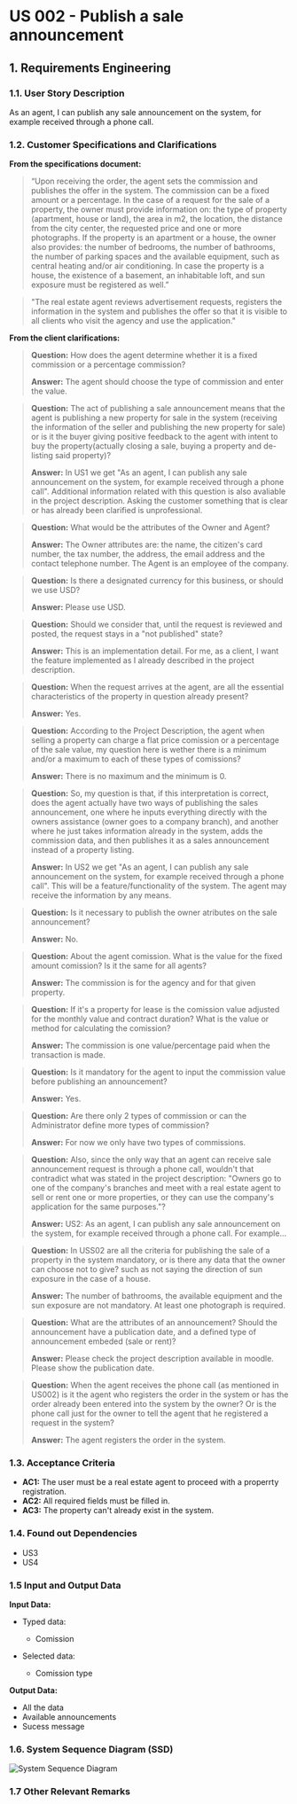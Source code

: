 # US 002 - Publish a sale announcement

## 1. Requirements Engineering


### 1.1. User Story Description


As an agent, I can publish any sale announcement on the system, for example received through a phone call.


### 1.2. Customer Specifications and Clarifications 


**From the specifications document:**

> “Upon receiving the order, the agent sets the commission and publishes the offer in the system. The commission can be a fixed amount or a percentage. In the case of a request for the sale of a property, the owner must provide information on: the type of property (apartment, house or land), the area in m2, the location, the distance from the city center, the requested price and one or more photographs. If the property is an apartment or a house, the owner also provides: the number of bedrooms, the number of bathrooms, the number of parking spaces and the available equipment, such as central heating and/or air conditioning. In case the property is a house, the existence of a basement, an inhabitable loft, and sun exposure must be registered as well.”


> "The real estate agent reviews advertisement requests, registers the information in the system and publishes the offer so that it is visible to all clients who visit the agency and use the application."


**From the client clarifications:**


> **Question:** How does the agent determine whether it is a fixed commission or a percentage commission?
> 
> **Answer:** The agent should choose the type of commission and enter the value.


> **Question:** The act of publishing a sale announcement means that the agent is publishing a new property for sale in the system (receiving the information of the seller and publishing the new property for sale) or is it the buyer giving positive feedback to the agent with intent to buy the property(actually closing a sale, buying a property and de-listing said property)?
>
> **Answer:** In US1 we get "As an agent, I can publish any sale announcement on the system, for example received through a phone call". Additional information related with this question is also avaliable in the project description. Asking the customer something that is clear or has already been clarified is unprofessional.


> **Question:** What would be the attributes of the Owner and Agent?
>
> **Answer:** The Owner attributes are: the name, the citizen's card number, the tax number, the address, the email address and the contact telephone number. The Agent is an employee of the company.


> **Question:** Is there a designated currency for this business, or should we use USD?
>
> **Answer:** Please use USD.


> **Question:** Should we consider that, until the request is reviewed and posted, the request stays in a "not published" state?
>
> **Answer:** This is an implementation detail. For me, as a client, I want the feature implemented as I already described in the project description.


> **Question:** When the request arrives at the agent, are all the essential characteristics of the property in question already present?
>
> **Answer:** Yes.


> **Question:** According to the Project Description, the agent when selling a property can charge a flat price comission or a percentage of the sale value, my question here is wether there is a minimum and/or a maximum to each of these types of comissions?
>
> **Answer:** There is no maximum and the minimum is 0.


> **Question:** So, my question is that, if this interpretation is correct, does the agent actually have two ways of publishing the sales announcement, one where he inputs everything directly with the owners assistance (owner goes to a company branch), and another where he just takes information already in the system, adds the commission data, and then publishes it as a sales announcement instead of a property listing.
>
> **Answer:** In US2 we get "As an agent, I can publish any sale announcement on the system, for example received through a phone call". This will be a feature/functionality of the system. The agent may receive the information by any means.


> **Question:** Is it necessary to publish the owner atributes on the sale announcement?
>
> **Answer:** No.


> **Question:** About the agent comission. What is the value for the fixed amount comission? Is it the same for all agents?
>
> **Answer:** The commission is for the agency and for that given property.


> **Question:** If it's a property for lease is the comission value adjusted for the monthly value and contract duration? What is the value or method for calculating the comission?
>
> **Answer:** The commission is one value/percentage paid when the transaction is made.


> **Question:** Is it mandatory for the agent to input the commission value before publishing an announcement?
>
> **Answer:** Yes.


> **Question:** Are there only 2 types of commission or can the Administrator define more types of commission?
>
> **Answer:** For now we only have two types of commissions.


> **Question:** Also, since the only way that an agent can receive sale announcement request is through a phone call, wouldn't that contradict what was stated in the project description: "Owners go to one of the company's branches and meet with a real estate agent to sell or rent one or more properties, or they can use the company's application for the same purposes."?
>
> **Answer:** US2: As an agent, I can publish any sale announcement on the system, for example received through a phone call. For example...


> **Question:** In USS02 are all the criteria for publishing the sale of a property in the system mandatory, or is there any data that the owner can choose not to give? such as not saying the direction of sun exposure in the case of a house.
>
> **Answer:** The number of bathrooms, the available equipment and the sun exposure are not mandatory. At least one photograph is required.


> **Question:** What are the attributes of an announcement? Should the announcement have a publication date, and a defined type of announcement embeded (sale or rent)?
>
> **Answer:** Please check the project description available in moodle. Please show the publication date.


> **Question:** When the agent receives the phone call (as mentioned in US002) is it the agent who registers the order in the system or has the order already been entered into the system by the owner? Or is the phone call just for the owner to tell the agent that he registered a request in the system?
>
> **Answer:** The agent registers the order in the system.


### 1.3. Acceptance Criteria


* **AC1:** The user must be a real estate agent to proceed with a properrty registration.
* **AC2:** All required fields must be filled in.
* **AC3:** The property can't already exist in the system.


### 1.4. Found out Dependencies


* US3
* US4 


### 1.5 Input and Output Data


**Input Data:**

* Typed data:
    * Comission
	
* Selected data:
	* Comission type


**Output Data:**

* All the data
* Available announcements
* Sucess message


### 1.6. System Sequence Diagram (SSD)

![System Sequence Diagram](svg/us002-system-sequence-diagram.svg)

### 1.7 Other Relevant Remarks